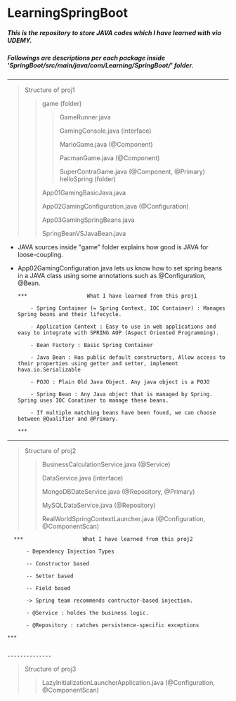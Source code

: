 # LearningSpringBoot

##### This is the repository to store JAVA codes which I have learned with via UDEMY.

##### Followings are descriptions per each package inside 'SpringBoot/src/main/java/com/Learning/SpringBoot/' folder.
--------------
>Structure of proj1
>> game (folder)
>>> GameRunner.java
>>> 
>>> GamingConsole.java (interface)
>>> 
>>> MarioGame.java (@Component)
>>> 
>>> PacmanGame.java  (@Component)
>>> 
>>> SuperContraGame.java (@Component, @Primary)
>> helloSpring (folder)
>>
>> App01GamingBasicJava.java
>>
>> App02GamingConfiguration.java (@Configuration)
>>
>> App03GamingSpringBeans.java
>>
>> SpringBeanVSJavaBean.java
>> 

- JAVA sources inside "game" folder explains how good is JAVA for loose-coupling.
- App02GamingConfiguration.java lets us know how to set spring beans in a JAVA class using some annotations such as @Configuration, @Bean.

      ***                   What I have learned from this proj1
  
          - Spring Container (= Spring Context, IOC Container) : Manages Spring beans and their lifecycle.
  
          - Application Context : Easy to use in web applications and easy to integrate with SPRING AOP (Aspect Oriented Programming).
  
          - Bean Factory : Basic Spring Container
  
          - Java Bean : Has public default constructors, Allow access to their properties using getter and setter, implement hava.io.Serializable
  
          - POJO : Plain Old Java Object. Any java object is a POJO
  
          - Spring Bean : Any Java object that is managed by Spring. Spring uses IOC Conatiner to manage these beans.
  
          - If multiple matching beans have been found, we can choose between @Qualifier and @Primary.
                                                                                                        ***
--------------
>Structure of proj2
>> BusinessCalculationService.java (@Service)
>>
>> DataService.java (interface)
>>
>> MongoDBDateService.java (@Repository, @Primary)
>>
>> MySQLDataService.java (@Repository)
>>
>> RealWorldSpringContextLauncher.java (@Configuration, @ComponentScan)
>> 

      ***                   What I have learned from this proj2
  
          - Dependency Injection Types
          
          -- Constructor based
          
          -- Setter based
          
          -- Field based
          
          -> Spring team recommends contructor-based injection.

          - @Service : holdes the business logic. 

          - @Repository : catches persistence-specific exceptions
                                                                                                        ***
                                                                                                        
                                                                                                        --------------
>Structure of proj3
>> LazyInitializationLauncherApplication.java (@Configuration, @ComponentScan)
>>> 

